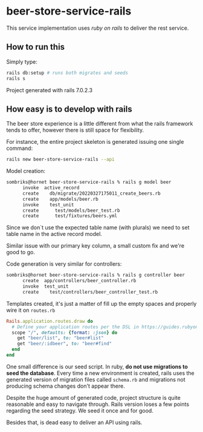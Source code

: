 # beer-store-service-rails

This service implementation uses _ruby on rails_ to deliver the rest service.

## How to run this

Simply type:

```bash
rails db:setup # runs both migrates and seeds
rails s
```

Project generated with rails 7.0.2.3

## How easy is to develop with rails

The beer store experience is a little different from what the rails framework
tends to offer, however there is still space for flexibility.

For instance, the entire project skeleton is generated issuing one single
command:

```bash
rails new beer-store-service-rails --api
```

Model creation:

```bash
sombriks@hornet beer-store-service-rails % rails g model beer
      invoke  active_record
      create    db/migrate/20220327175011_create_beers.rb
      create    app/models/beer.rb
      invoke    test_unit
      create      test/models/beer_test.rb
      create      test/fixtures/beers.yml
```

Since we don`t use the expected table name (with plurals) we need to set table
name in the active record model.

Similar issue with our primary key column, a small custom fix and we're good to
go.

Code generation is very similar for controllers:

```bash
sombriks@hornet beer-store-service-rails % rails g controller beer
      create  app/controllers/beer_controller.rb
      invoke  test_unit
      create    test/controllers/beer_controller_test.rb
```

Templates created, it's just a matter of fill up the empty spaces and properly
wire it on `routes.rb`

```ruby
Rails.application.routes.draw do
  # Define your application routes per the DSL in https://guides.rubyonrails.org/routing.html
  scope "/", defaults: {format: :json} do
    get "beer/list", to: "beer#list"
    get "beer/:idbeer", to: "beer#find"
  end
end
```

One small difference is our seed script. In ruby,
**do not use migrations to seed the database**. Every time a new environment is
created, rails uses the generated version of migration files called `schema.rb`
and migrations not producing schema changes don't appear there.

Despite the huge amount of generated code, project structure is quite reasonable
and easy to navigate through. Rails version loses a few points regarding the
seed strategy. We seed it once and for good.

Besides that, is dead easy to deliver an API using rails.

